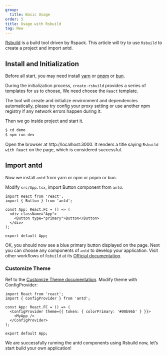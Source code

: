 ```yaml
---
group:
  title: Basic Usage
order: 5
title: Usage with Rsbuild
tag: New
---
```


[Rsbuild](https://rsbuild.dev) is a build tool driven by Rspack. This article will try to use `Rsbuild` to create a project and import antd.

## Install and Initialization

Before all start, you may need install [yarn](https://github.com/yarnpkg/yarn) or [pnpm](https://pnpm.io) or [bun](https://bun.sh).

<InstallDependencies npm='$ npm create rsbuild' yarn='$ yarn create rsbuild' pnpm='$ pnpm create rsbuild' bun='$ bun create rsbuild'></InstallDependencies>

During the initialization process, `create-rsbuild` provides a series of templates for us to choose, We need choose the `React` template.

The tool will create and initialize environment and dependencies automatically, please try config your proxy setting or use another npm registry if any network errors happen during it.

Then we go inside project and start it.

```bash
$ cd demo
$ npm run dev
```

Open the browser at http://localhost:3000. It renders a title saying `Rsbuild with React` on the page, which is considered successful.

## Import antd

Now we install `antd` from yarn or npm or pnpm or bun.

<InstallDependencies npm='$ npm install antd --save' yarn='$ yarn add antd' pnpm='$ pnpm install antd --save' bun='$ bun add antd'></InstallDependencies>

Modify `src/App.tsx`, import Button component from `antd`.

```tsx
import React from 'react';
import { Button } from 'antd';

const App: React.FC = () => (
  <div className="App">
    <Button type="primary">Button</Button>
  </div>
);

export default App;
```

OK, you should now see a blue primary button displayed on the page. Next you can choose any components of `antd` to develop your application. Visit other workflows of `Rsbuild` at its [Official documentation](https://rsbuild.dev).

### Customize Theme

Ref to the [Customize Theme documentation](/docs/react/customize-theme). Modify theme with ConfigProvider:

```tsx
import React from 'react';
import { ConfigProvider } from 'antd';

const App: React.FC = () => (
  <ConfigProvider theme={{ token: { colorPrimary: '#00b96b' } }}>
    <MyApp />
  </ConfigProvider>
);

export default App;
```

We are successfully running the antd components using Rsbuild now, let’s start build your own application!
